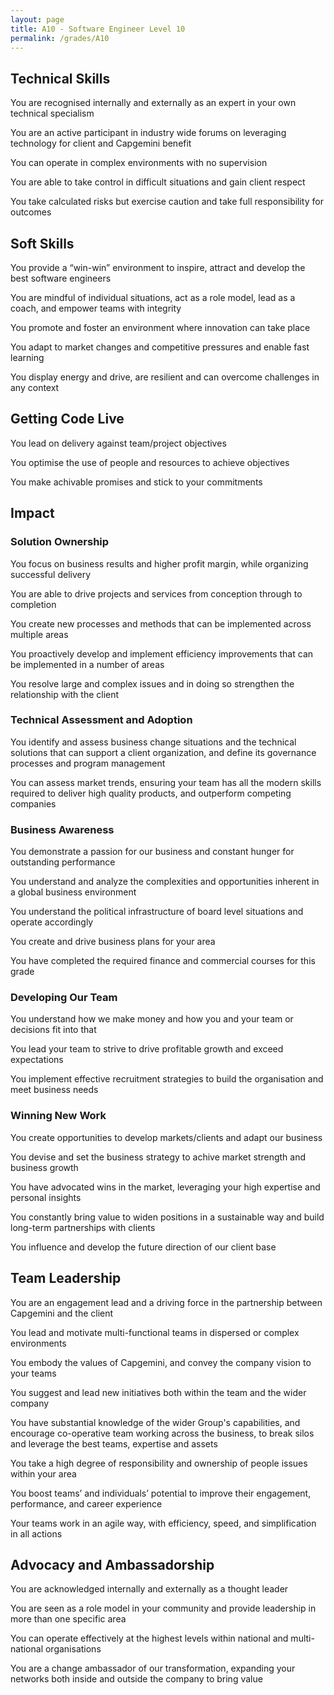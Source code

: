 ```yaml
---
layout: page
title: A10 - Software Engineer Level 10
permalink: /grades/A10
---
```


## Technical Skills 

You are recognised internally and externally as an expert in your own technical specialism

You are an active participant in industry wide forums on leveraging technology for client and Capgemini benefit

You can operate in complex environments with no supervision

You are able to take control in difficult situations and gain client respect

You take calculated risks but exercise caution and take full responsibility for outcomes

## Soft Skills 

You provide a “win-win” environment to inspire, attract and develop the best software engineers

You are mindful of individual situations, act as a role model, lead as a coach, and empower teams with integrity

You promote and foster an environment where innovation can take place

You adapt to market changes and competitive pressures and enable fast learning 

You display energy and drive, are resilient and can overcome challenges in any context

## Getting Code Live 

You lead on delivery against team/project objectives

You optimise the use of people and resources to achieve objectives

You make achivable promises and stick to your commitments

## Impact 

### Solution Ownership

You focus on business results and higher profit margin, while organizing successful delivery

You are able to drive projects and services from conception through to completion

You create new processes and methods that can be implemented across multiple areas

You proactively develop and implement efficiency improvements that can be implemented in a number of areas

You resolve large and complex issues and in doing so strengthen the relationship with the client

### Technical Assessment and Adoption

You identify and assess business change situations and the technical solutions that can support a client organization, and define its governance processes and program management

You can assess market trends, ensuring your team has all the modern skills required to deliver high quality products, and outperform competing companies

### Business Awareness

You demonstrate a passion for our business and constant hunger for outstanding performance

You understand and analyze the complexities and opportunities inherent in a global business environment

You understand the political infrastructure of board level situations and operate accordingly

You create and drive business plans for your area

You have completed the required finance and commercial courses for this grade

### Developing Our Team

You understand how we make money and how you and your team or decisions fit into that

You lead your team to strive to drive profitable growth and exceed expectations 

You implement effective recruitment strategies to build the organisation and meet business needs

### Winning New Work

You create opportunities to develop markets/clients and adapt our business

You devise and set the business strategy to achive market strength and business growth

You have advocated wins in the market, leveraging your high expertise and personal insights

You constantly bring value to widen positions in a sustainable way and build long-term partnerships with clients

You influence and develop the future direction of our client base

## Team Leadership

You are an engagement lead and a driving force in the partnership between Capgemini and the client

You lead and motivate multi-functional teams in dispersed or complex environments

You embody the values of Capgemini, and convey the company vision to your teams

You suggest and lead new initiatives both within the team and the wider company

You have substantial knowledge of the wider Group's capabilities, and encourage co-operative team working across the business, to break silos and leverage the best teams, expertise and assets

You take a high degree of responsibility and ownership of people issues within your area

You boost teams’ and individuals’ potential to improve their engagement, performance, and career experience

Your teams work in an agile way, with efficiency, speed, and simplification in all actions

## Advocacy and Ambassadorship 

You are acknowledged internally and externally as a thought leader

You are seen as a role model in your community and provide leadership in more than one specific area

You can operate effectively at the highest levels within national and multi-national organisations

You are a change ambassador of our transformation, expanding your networks both inside and outside the company to bring value
